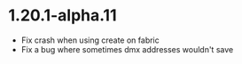 # 1.20.1-alpha.11

* Fix crash when using create on fabric
* Fix a bug where sometimes dmx addresses wouldn't save